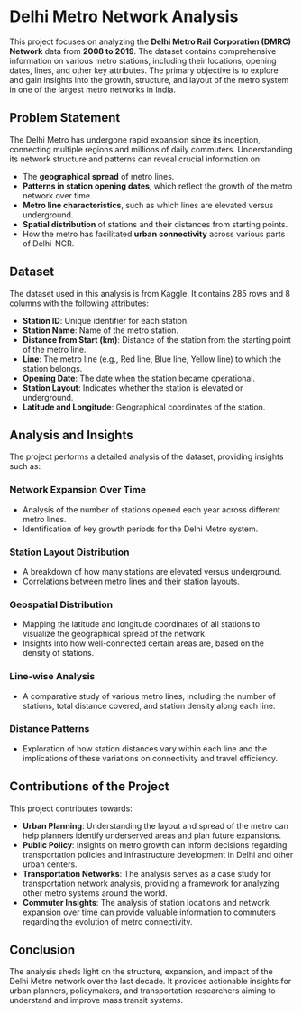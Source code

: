# Delhi Metro Network Analysis

This project focuses on analyzing the **Delhi Metro Rail Corporation (DMRC) Network** data from **2008 to 2019**. The dataset contains comprehensive information on various metro stations, including their locations, opening dates, lines, and other key attributes. The primary objective is to explore and gain insights into the growth, structure, and layout of the metro system in one of the largest metro networks in India.

## Problem Statement

The Delhi Metro has undergone rapid expansion since its inception, connecting multiple regions and millions of daily commuters. Understanding its network structure and patterns can reveal crucial information on:

- The **geographical spread** of metro lines.
- **Patterns in station opening dates**, which reflect the growth of the metro network over time.
- **Metro line characteristics**, such as which lines are elevated versus underground.
- **Spatial distribution** of stations and their distances from starting points.
- How the metro has facilitated **urban connectivity** across various parts of Delhi-NCR.

## Dataset

The dataset used in this analysis is from Kaggle. It contains 285 rows and 8 columns with the following attributes:

- **Station ID**: Unique identifier for each station.
- **Station Name**: Name of the metro station.
- **Distance from Start (km)**: Distance of the station from the starting point of the metro line.
- **Line**: The metro line (e.g., Red line, Blue line, Yellow line) to which the station belongs.
- **Opening Date**: The date when the station became operational.
- **Station Layout**: Indicates whether the station is elevated or underground.
- **Latitude and Longitude**: Geographical coordinates of the station.

## Analysis and Insights

The project performs a detailed analysis of the dataset, providing insights such as:

### Network Expansion Over Time

- Analysis of the number of stations opened each year across different metro lines.
- Identification of key growth periods for the Delhi Metro system.

### Station Layout Distribution

- A breakdown of how many stations are elevated versus underground.
- Correlations between metro lines and their station layouts.

### Geospatial Distribution

- Mapping the latitude and longitude coordinates of all stations to visualize the geographical spread of the network.
- Insights into how well-connected certain areas are, based on the density of stations.

### Line-wise Analysis

- A comparative study of various metro lines, including the number of stations, total distance covered, and station density along each line.

### Distance Patterns

- Exploration of how station distances vary within each line and the implications of these variations on connectivity and travel efficiency.

## Contributions of the Project

This project contributes towards:

- **Urban Planning**: Understanding the layout and spread of the metro can help planners identify underserved areas and plan future expansions.
- **Public Policy**: Insights on metro growth can inform decisions regarding transportation policies and infrastructure development in Delhi and other urban centers.
- **Transportation Networks**: The analysis serves as a case study for transportation network analysis, providing a framework for analyzing other metro systems around the world.
- **Commuter Insights**: The analysis of station locations and network expansion over time can provide valuable information to commuters regarding the evolution of metro connectivity.

## Conclusion

The analysis sheds light on the structure, expansion, and impact of the Delhi Metro network over the last decade. It provides actionable insights for urban planners, policymakers, and transportation researchers aiming to understand and improve mass transit systems.
